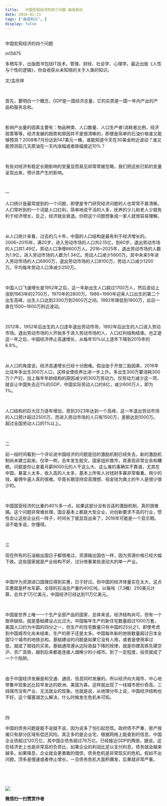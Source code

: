 ```yaml
---
title:   中国宏观经济的四个问题-曲高和众
date: 2016-01-23
tags: ["曲高和众", ]
display: false
---
```



## 



中国宏观经济的四个问题




m15875




多栖写手，出版图书包括IT技术，管理、财经、社会学、心理学。最近出版《人性与个性的逻辑》，你会收获从未知晓的关于人类的知识。


文/孟庆祥

&nbsp;

首先，要明白一个概念，GDP是一国经济总量，它的实质是一国一年内产出的产品和服务总和。

&nbsp;

影响产出量的因素主要有：物品种类、人口数量、人口生产者\消耗者比例，经济政策等等。经济发展的趋势和原因并不是很清晰的，即便是简单的石油价格谁又能够预测？2008年7月份达到147美元一桶，谁能知道今天在30美金附近波动？谁又能预测前几天原油在一天内涨幅或者跌幅接近10%？

&nbsp;

有些对经济有稳定长期影响的变量显而易见却常常被忽略，我们把这些已知的变量呈现出来，预计其产生的影响。

&nbsp;

一

人口统计是最常提到的一个问题，即使是专门研究经济问题的人也常常不甚清晰。人们常听到的一个词是人口红利，简单地说干活的人多，抚养的少儿和老人少就有利于经济增长，反之，经济就会衰退。你把这个问题想象成一家人就很容易理解。

&nbsp;

从人口统计来看，过去的几十年，中国的人口结构是最有利于经济增长的。2006~2015年，满20岁，进入劳动市场的人口共2.15亿，到60岁，退出劳动市场的人口共1.49亿，劳动人口净增6600万人。2016~2025年，退出劳动市场的人数为1.9亿，进入劳动市场的人数为1.34亿。劳动人口减少5600万。其中未来5年进入劳动市场的人口6900万，退出劳动市场的人口8100万，劳动人口减少1200万。平均每年劳动人口净减少250万。

&nbsp;

中国人口飞速增长是1952年之后，这一年新出生人口超过1700万人，然后波动上涨到1963年的2700万，1970年的2800万。1986~1990年迎来人口出生的第二个出生高峰，出生人口达到2300万到2600万之间。1992年降低到1800万，此后一直在1500~1600万附近波动。

&nbsp;

2012年，1952年后出生的人口逐年退出劳动市场，1992年后出生的人口进入劳动市场。退出劳动市场的人开始多于进入劳动市场的人，人口红利结构结束。也正是这一年之后，中国经济停止高速增长，从每年10%以上逐年下降到2015年的6.9%。

&nbsp;

从人口的角度说，经济高速增长已经十分困难。假设由于开放二胎因素，2016年比往年多出生300万人口，这样会使抚养比进一步上升。多出生300万要消耗300万个产妇，加上每年年龄结构的原因减少的300万劳动力。仅劳动力减少这一项，就会让中国失去近1%的GDP，中国实际劳动人口约8亿，减少600万人，即为1%。

&nbsp;

人口结构的巨大压力逐年增加，至到2023年达到一个高峰，这一年退出劳动市场的人口预计超过2500万，而进入劳动市场的人只有1500万，差额达到1000万。超过全国劳动人口的1%以上。

&nbsp;

二

前一段时间看到一个评论说中国经济的问题是旧的激励机制已经失去，新的激励机制尚未建立起来。仅举一例，去年发生股灾，国家组织救市，其表现非常业余和糟糕。问题是你让拿着月薪9000元的人干这么大、这么难的事确实不靠谱。尤其在中国，暴富人太多，收入高的人太多，基本上所有人对钱财多寡非常看重。用少的钱，雇佣牛逼人真的很难。毕竟长期坚持崇高理想、视金钱为粪土的牛人是很少很少的。

&nbsp;

中国国营经济的比重约40%多一点，如果这部分没有合适的激励机制，真的很难搞。这个问题非常难处理，国企基本上都是大型企业，对创新要求不高的行业，惯性会让这些企业抗一阵子，时间长了就显现出来了，2016年可能是一个显示期。话不能多说，你懂得。

&nbsp;

三

现在所有的石油输出国日子都很难过，资源输出国也一样，因为资源价格已经大幅下跌。这些国家就是产业结构不好，过分倚重某些波动大的单一产业。

&nbsp;

中国作为资源进口国理应得到实惠，日子好过。但中国的经济体量实在太大，这点实惠就是杯水车薪。全球的石油总产量约40亿吨，以每吨（7.3桶）250美元计算，总共才1万亿美元，中国经济已经达到11万亿美元。

&nbsp;

中国是世界上唯一一个生产全部产品的国家，总体来说，经济结构尚可。但有一个致命缺陷，就是基础建设占比过大。中国每年生产的新住宅数量超过1000万套，美国人口约为中国的四分之一，但生产的住宅数量只有中国的25分之1，即使考虑到中国城市化尚未结束，生产的房子还是太多。中国每年新的地铁数量超过日本全国12个城市的地铁总和。基础建设的问题是如果它没有人用，或者是使用率过低，就成了赔钱的买卖。基础通常遵从边际效益下降的规律，就是你建高铁先建京沪、京广高铁，越到后来都是连接人烟稀少的小城市。到了一定程度，投资就成了一个个陷阱。

&nbsp;

由于中国经济发展是和交通、通信、信息同时发展的。所以经济向大城市、中心地带集中现象远比较早发达的欧洲、美国为甚。这样就出现了一线城市房价奇高，三线城市没有产业、无法就业的现象。也就是说，从地理分布上说，中国经济结构也不好。这个堰塞湖怎么解决，什么时候发生危机未可知。

&nbsp;

四

中国的债务问题是能不说就不说，因为说多了怕引起恐慌。政府债不严重，房产按揭只有部分区域有偿还风险。真正多的是企业宅，根据网络上能查到的信息，中国企业债超过120万亿，其中国企债务超过76万亿。已经接近GDP的两倍，据说，这在经济史上也是非常高的负债比，如果企业的利润比足以支付利息，债务就会越来越多。如果降息，企业就会更勇敢的借债，债务危机是非常现实的危机。假如不出问题，顶多是慢速或者停止增长，一旦债务危机大面积爆发，后果就非常严重。

&nbsp;

&nbsp;

<img data-s="300,640" data-type="jpeg" src="http://mmbiz.qpic.cn/mmbiz/fxGMiaL5Zj1gAtMBdoRAfrkfBNF0WEAG9elY136EMERA8zleoqyibsc68mLpoiagDqkzcRhEo0psRuCqoQbcWg52w/0?wx_fmt=jpeg" data-ratio="1" data-w="430"/>


**微信扫一扫赞赏作者**